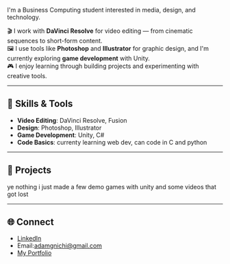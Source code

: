 I'm a Business Computing student interested in media, design, and technology.


🎬 I work with **DaVinci Resolve** for video editing — from cinematic sequences to short-form content.  
🖼️ I use tools like **Photoshop** and **Illustrator** for graphic design, and I'm currently exploring **game development** with Unity.  
🎮 I enjoy learning through building projects and experimenting with creative tools.

---

## 🧩 Skills & Tools

- **Video Editing**: DaVinci Resolve, Fusion
- **Design**: Photoshop, Illustrator
- **Game Development**: Unity, C#
- **Code Basics**: currenty learning web dev, can code in C and python

---

## 📁 Projects

ye nothing i just made a few demo games with unity and some videos that got lost

---

## 🌐 Connect

- [LinkedIn](https://www.linkedin.com/in/adam-guinichi-218038285/)
- Email:adamgnichi@gmail.com
- [My Portfolio](https://corexvx.github.io/portfolio/)
